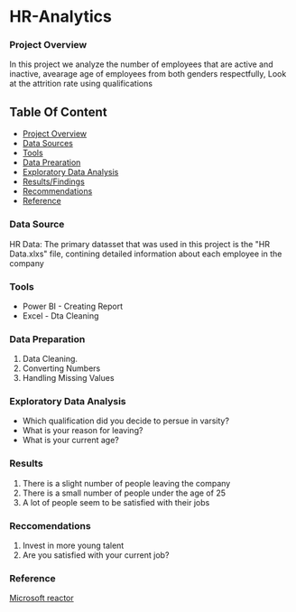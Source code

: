 # HR-Analytics

### Project Overview

In this project we analyze the number of employees that are active and inactive, avearage age of employees from both genders respectfully, Look at the attrition rate using qualifications

## Table Of Content
- [Project Overview](#project-overview)
- [Data Sources](#data-sources) 
- [Tools](#tools)
- [Data Prearation](#data-cleaning-prepation)
- [Exploratory Data Analysis](#exploratory-data-analysis)
- [Results/Findings](#resulsts/findings)
- [Recommendations ](#recommendations)
- [Reference](#reference)

### Data Source

HR Data: The primary datasset that was used in this project is the "HR Data.xlxs" file, contining detailed information about each employee in the company

### Tools 
- Power BI - Creating Report
- Excel - Dta Cleaning

### Data Preparation  

1. Data Cleaning.
2. Converting Numbers
3. Handling Missing Values

### Exploratory Data Analysis

- Which qualification did you decide to persue in varsity?
- What is your reason for leaving?
- What is your current age?

### Results 

1. There is a slight number of people leaving the company
2. There is a small number of people under the age of 25
3. A lot of people seem to be satisfied with their jobs 

### Reccomendations 

1. Invest in more young talent
2. Are you satisfied with your current job?

### Reference 

[Microsoft reactor](https://www.youtube.com/watch?v=GLIwyoPWrHs)

